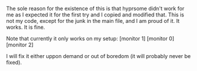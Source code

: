 The sole reason for the existence of this is that hyprsome didn't work for me as I expected it for the first try and I copied and modified that. This is not my code, except for the junk in the main file, and I am proud of it. It works. It is fine.

Note that currently it only works on my setup: [monitor 1]  [monitor 0]  [monitor 2]

I will fix it either uppon demand or out of boredom (it will probably never be fixed).
